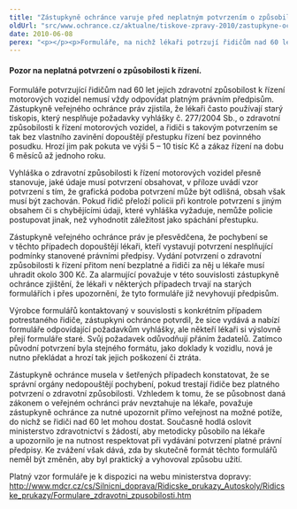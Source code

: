```yaml
---
title: "Zástupkyně ochránce varuje před neplatným potvrzením o způsobilosti k řízení"
oldUrl: "src/www.ochrance.cz/aktualne/tiskove-zpravy-2010/zastupkyne-ochrance-varuje-pred-neplatnym-potvrzenim-o-zpusobilosti-k-rizeni"
date: 2010-06-08
perex: "<p></p><p>Formuláře, na nichž lékaři potrzují řidičům nad 60 let jejich zdravotní způsobilost k řízení motorových vozidel, ne vždy odpovídají platným právním předpisům. Řidičům s takovým potrzením pak hrozí pokuta ve výši 5-10 tisíc Kč a zákaz řízení na 6-12 měsíců.</p>"
---
```


<!-- imported from the old website -->

<h4>Pozor na neplatná potvrzení o způsobilosti k řízení.</h4><p>Formuláře potvrzující řidičům nad 60 let jejich zdravotní způsobilost k řízení motorových vozidel nemusí vždy odpovídat platným právním předpisům. Zástupkyně veřejného ochránce práv zjistila, že lékaři často používají starý tiskopis, který nesplňuje požadavky vyhlášky č. 277/2004 Sb., o zdravotní způsobilosti k řízení motorových vozidel, a řidiči s takovým potvrzením se tak bez vlastního zavinění dopouštějí přestupku řízení bez povinného posudku. Hrozí jim pak pokuta ve výši 5 – 10 tisíc Kč a zákaz řízení na dobu 6 měsíců až jednoho roku.</p><p>Vyhláška o zdravotní způsobilosti k řízení motorových vozidel přesně stanovuje, jaké údaje musí potvrzení obsahovat, v příloze uvádí vzor potvrzení s tím, že grafická podoba potvrzení může být odlišná, obsah však musí být zachován. Pokud řidič přeloží policii při kontrole potvrzení s jiným obsahem či s chybějícími údaji, které vyhláška vyžaduje, nemůže policie postupovat jinak, než vyhodnotit záležitost jako spáchání přestupku.</p><p>Zástupkyně veřejného ochránce práv je přesvědčena, že pochybení se v těchto případech dopouštějí lékaři, kteří vystavují potvrzení nesplňující podmínky stanovené právními předpisy. Vydání potvrzení o zdravotní způsobilosti k řízení přitom není bezplatné a řidiči za něj u lékaře musí uhradit okolo 300 Kč. Za alarmující považuje v této souvislosti zástupkyně ochránce zjištění, že lékaři v některých případech trvají na starých formulářích i přes upozornění, že tyto formuláře již nevyhovují předpisům. </p><p>Výrobce formulářů kontaktovaný v souvislosti s konkrétním případem potrestaného řidiče, zástupkyni ochránce potvrdil, že sice vydává a nabízí formuláře odpovídající požadavkům vyhlášky, ale někteří lékaři si výslovně přejí formuláře staré. Svůj požadavek odůvodňují přáním žadatelů. Zatímco původní potvrzení byla stejného formátu, jako doklady k vozidlu, nová je nutno překládat a hrozí tak jejich poškození či ztráta.</p><p>Zástupkyně ochránce musela v šetřených případech konstatovat, že se správní orgány nedopouštějí pochybení, pokud trestají řidiče bez platného potvrzení o zdravotní způsobilosti. Vzhledem k tomu, že se působnost daná zákonem o veřejném ochránci práv nevztahuje na lékaře, považuje zástupkyně ochránce za nutné upozornit přímo veřejnost na možné potíže, do nichž se řidiči nad 60 let mohou dostat. Současně hodlá oslovit ministerstvo zdravotnictví s žádostí, aby metodicky působilo na lékaře a upozornilo je na nutnost respektovat při vydávání potvrzení platné právní předpisy. Ke zvážení však dává, zda by skutečně formát těchto formulářů neměl být změněn, aby byl praktický a vyhovoval způsobu užití.</p><p class="MsoNormal" style="MARGIN: 0cm 0cm 0pt">Platný vzor formuláře je k dispozici na webu ministerstva dopravy:</p><p class="MsoNormal" style="MARGIN: 0cm 0cm 0pt"><a title="Otevření do nového okna" href="http://www.mdcr.cz/cs/Silnicni_doprava/Ridicske_prukazy_Autoskoly/Ridicske_prukazy/Formulare_zdravotni_zpusobilosti.htm" target="_blank">http://www.mdcr.cz/cs/Silnicni_doprava/Ridicske_prukazy_Autoskoly/Ridicske_prukazy/Formulare_zdravotni_zpusobilosti.htm</a> <img alt="" src="https://www.ochrance.cz/typo3/ext/od_linkdesc/icons/external.gif" class="od_linkdesc_icon_external" /></p><p></p>

